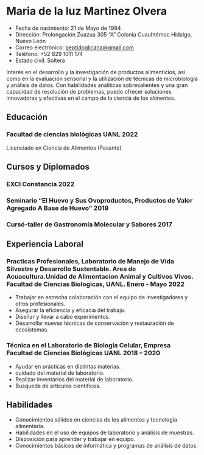 <!-- The (first) h1 will be used as the <title> of the HTML page -->
# Maria de la luz Martinez Olvera

<!-- The unordered list immediately after the h1 will be formatted on a single
line. It is intended to be used for contact details -->
- Fecha de nacimiento: 21 de Mayo de 1994
- Dirección: Prolongación Zuazua 305 “A” Colonia Cuauhtémoc Hidalgo, Nuevo León 
- Correo electrónico: peptidoglicana@gmail.com 
- Teléfono: +52 829 1011 174
- Estado civil: Soltera

<!-- The paragraph after the h1 and ul and before the first h2 is optional. It
is intended to be used for a short summary. -->
Interés en el desarrollo y la investigación de productos alimenticios, así como en la evaluación sensorial y la utilización de técnicas de microbiología y análisis de datos. Con habilidades analíticas sobresalientes y una gran capacidad de resolución de problemas, puedo ofrecer soluciones innovadoras y efectivas en el campo de la ciencia de los alimentos.

## Educación

### <span>Facultad de ciencias biológicas UANL </span> <span>2022</span>
Licenciado en Ciencia de Alimentos (Pasante)

## Cursos y Diplomados 

### <span>EXCI Constancia</span> <span>2022</span>

### <span>Seminario “El Huevo y Sus Ovoproductos, Productos de Valor Agregado A Base de Huevo"</span> <span>2019</span>

### <span>Cursó-taller de Gastronomía Molecular y Sabores</span> <span>2017</span>

## Experiencia Laboral

### <span>Practicas Profesionales, Laboratorio de Manejo de Vida Silvestre y Desarrollo Sustentable. Area de Acuacultura.Unidad de Alimentacion Animal y Cultivos Vivos. Facultad de Ciencias Biologicas, UANL.</span> <span> Enero - Mayo 2022</span>

- Trabajar en estrecha colaboración con el equipo de investigadores y otros profesionales.
- Asegurar la eficiencia y eficacia del trabajo.
- Diseñar y llevar a cabo experimentos.
- Desarrollar nuevas técnicas de conservación y restauración de ecosistemas.

### <span>Técnica en el Laboratorio de Biología Celular, Empresa Facultad de Ciencias Biológicas UANL </span> <span>2018 – 2020</span>

  
- Ayudar en prácticas en distintas materias.
- cuidado del material de laboratorio.
- Realizar inventarios del material de laboratorio.
- Busqueda de  artículos científicos.

## Habilidades

- Conocimientos sólidos en ciencias de los alimentos y tecnología alimentaria.
- Habilidades en el uso de equipos de laboratorio y análisis de muestras.
- Disposición para aprender y trabajar en equipo.
- Conocimientos básicos de informática y programas de análisis de datos.